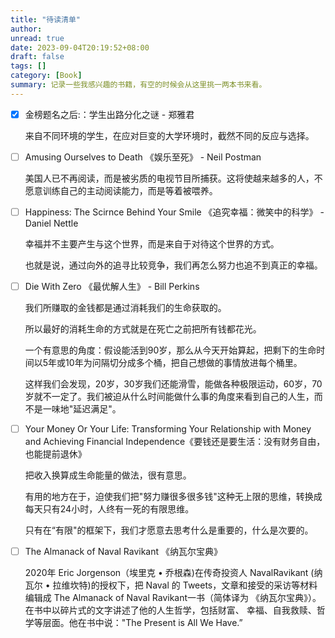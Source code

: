 ```yaml
---
title: "待读清单"
author:
unread: true
date: 2023-09-04T20:19:52+08:00
draft: false
tags: []
category: [Book]
summary: 记录一些我感兴趣的书籍，有空的时候会从这里挑一两本书来看。
---
```


- [x] 金榜题名之后:：学生出路分化之谜 - 郑雅君

  来自不同环境的学生，在应对巨变的大学环境时，截然不同的反应与选择。

- [ ] Amusing Ourselves to Death 《娱乐至死》 - Neil Postman

  美国人已不再阅读，而是被劣质的电视节目所捕获。这将使越来越多的人，不愿意训练自己的主动阅读能力，而是等着被喂养。
  
- [ ] Happiness: The Scirnce Behind Your Smile 《追究幸福：微笑中的科学》 - Daniel Nettle

  幸福并不主要产生与这个世界，而是来自于对待这个世界的方式。

  也就是说，通过向外的追寻比较竞争，我们再怎么努力也追不到真正的幸福。

- [ ] Die With Zero 《最优解人生》 - Bill Perkins

  我们所赚取的金钱都是通过消耗我们的生命获取的。

  所以最好的消耗生命的方式就是在死亡之前把所有钱都花光。

  一个有意思的角度：假设能活到90岁，那么从今天开始算起，把剩下的生命时间以5年或10年为问隔切分成多个桶，把自己想做的事情放进每个桶里。

  这样我们会发现，20岁，30岁我们还能滑雪，能做各种极限运动，60岁，70岁就不一定了。我们被迫从什么时间能做什么事的角度来看到自己的人生，而不是一味地"延迟满足"。

- [ ] Your Money Or Your Life: Transforming Your Relationship with Money and Achieving Financial Independence《要钱还是要生活：没有财务自由，也能提前退休》

  把收入换算成生命能量的做法，很有意思。

  有用的地方在于，迫使我们把"努力赚很多很多钱"这种无上限的思维，转换成每天只有24小时，人终有一死的有限思维。

  只有在“有限"的框架下，我们才愿意去思考什么是重要的，什么是次要的。

- [ ] The Almanack of Naval Ravikant 《纳瓦尔宝典》

  2020年 Eric Jorgenson（埃里克 • 乔根森)在传奇投资人 NavalRavikant (纳瓦尔 • 拉维坎特)的授权下，把 Naval 的 Tweets，文章和接受的采访等材料编辑成 The Almanack of Naval Ravikant一书（简体译为 《纳瓦尔宝典》）。在书中以碎片式的文字讲述了他的人生哲学，包括财富、 幸福、自我救赎、哲学等层面。他在书中说："The Present is All We Have.”
